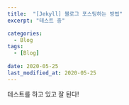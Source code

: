 ```yaml
---
title:  "[Jekyll] 블로그 포스팅하는 방법"
excerpt: "테스트 중"

categories:
  - Blog
tags:
  - [Blog]
 
date: 2020-05-25
last_modified_at: 2020-05-25
---
```


테스트를 하고 있고 잘 된다!